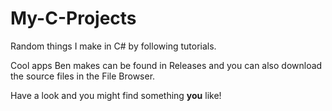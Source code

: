# My-C-Projects
Random things I make in C# by following tutorials.

Cool apps Ben makes can be found in Releases and you can also download the source files in the File Browser.

Have a look and you might find something **you** like!
